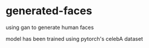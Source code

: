 # generated-faces
using gan to generate human faces

model has been trained using pytorch's celebA dataset
